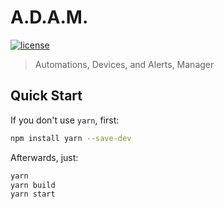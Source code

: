 # A.D.A.M.

[![license](https://img.shields.io/github/license/mashape/apistatus.svg)](https://opensource.org/licenses/MIT)

> Automations, Devices, and Alerts, Manager

## Quick Start

If you don't use `yarn`, first:

```sh
npm install yarn --save-dev
```

Afterwards, just:

```sh
yarn
yarn build
yarn start
```

